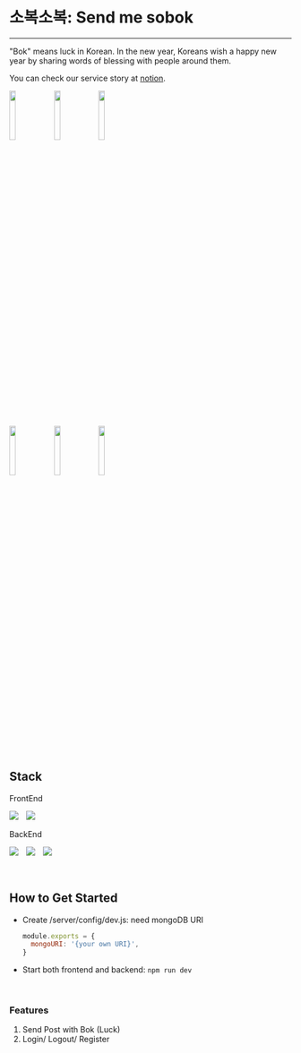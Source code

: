 # 소복소복: Send me sobok

---

"Bok" means luck in Korean. In the new year, Koreans wish a happy new year by sharing words of blessing with people around them.

You can check our service story at [notion](https://rainbow-libra-648.notion.site/2a0285cb699f4f97bc2d8ad1f1af52cd).

<img src="https://user-images.githubusercontent.com/43427380/157173283-16166091-79c5-4f7e-9b32-aaaa9d62c3f5.png" width="15%"> <img src="https://user-images.githubusercontent.com/43427380/157173261-67fbf881-31f7-4f19-a388-a0be4f4103ed.png" width="15%"> <img src="https://user-images.githubusercontent.com/43427380/157173345-f2f789c6-d080-42be-834b-8e375537d966.png" width="15%">

<img src="https://user-images.githubusercontent.com/43427380/157173468-acd661a8-5828-458d-bd3b-ddc1805ab50c.png" width="15%"> <img src="https://user-images.githubusercontent.com/43427380/157173392-e3465152-32a4-47af-b8c5-5435ed499373.png" width="15%"> <img src="https://user-images.githubusercontent.com/43427380/157173421-ef6a2906-4a5c-406f-82d1-92326d53835e.png" width="15%">

## Stack

FrontEnd

<img src="https://img.shields.io/badge/React-61DAFB?style=flat&logo=react&logoColor=black" style="height : auto; margin-right : 10px;"> <img src="https://img.shields.io/badge/Javascript-efd81d?style=flat&logo=javascript&logoColor=black" style="height : auto;margin-right : 10px;">

BackEnd

<img src="https://img.shields.io/badge/Node.js-339933?style=flat&logo=Node.js&logoColor=white" style="height : auto;margin-right : 10px;"> <img src="https://img.shields.io/badge/Express-white?style=flat&logo=Express&logoColor=black" style="height : auto;margin-right : 10px;"> <img src="https://img.shields.io/badge/mongoDB-4ea94b?style=flat&logo=MongoDB&logoColor=white" style="height : auto;margin-right : 10px;">

<br>

## How to Get Started

- Create /server/config/dev.js: need mongoDB URI

  ```javascript
  module.exports = {
    mongoURI: '{your own URI}',
  }
  ```
- Start both frontend and backend:
  `npm run dev`

<br>

### Features

1. Send Post with Bok (Luck)
2. Login/ Logout/ Register
